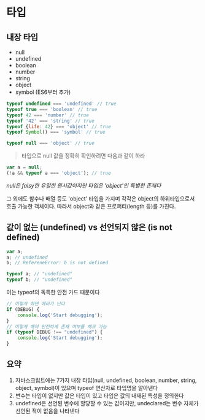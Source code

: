 # 타입

## 내장 타입

* null
* undefined
* boolean 
* number 
* string
* object 
* symbol \(ES6부터 추가\)

```javascript
typeof undefined === 'undefined' // true
typeof true === 'boolean' // true
typeof 42 === 'number' // true
typeof '42' === 'string' // true
typeof {life: 42} === 'object' // true
typeof Symbol() === 'symbol' // true

typeof null === 'object' // true
```

> 타입으로 null 값을 정확히 확인하려면 다음과 같이 하라

```javascript
var a = null;
(!a && typeof a === 'object'); // true
```

_null은 falsy한 유일한 원시값이지만 타입은 'object'인 특별한 존재다_

그 외에도 함수나 배열 등도 'object' 타입을 가지며 각각은 object의 하위타입으로서 호출 가능한 객체이다. 따라서 object와 같은 프로퍼티\(length 등\)를 가진다.

## 값이 없는 \(undefined\) vs 선언되지 않은 \(is not defined\)

```javascript
var a;
a; // undefined
b; // RefereneError: b is not defined

typeof a; // "undefined"
typeof b; // "undefined"
```

이는 typeof의 독특한 안전 가드 때문이다

```javascript
// 이렇게 하면 에러가 난다
if (DEBUG) {
    console.log('Start debugging');
}
// 이렇게 해야 안전하게 존재 여부를 체크 가능
if (typeof DEBUG !== "undefined") {
    console.log('Start debugging');
}
```

## 요약

1. 자바스크립트에는 7가지 내장 타입\(null, undefined, boolean, number, string, object, symbol\)이 있으며 typeof 연산자로 타입명을 알아낸다
2. 변수는 타입이 없지만 값은 타입이 있고 타입은 값의 내재된 특성을 정의한다
3. undefined은 선언된 변수에 할당할 수 있는 값이지만, undeclared는 변수 자체가 선언된 적이 없음을 나타낸다

